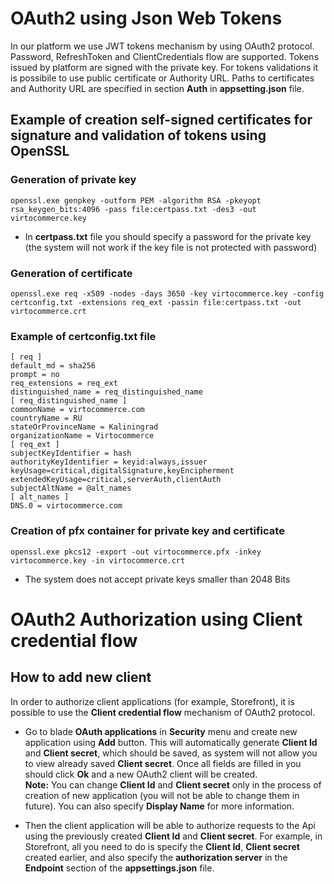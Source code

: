 # OAuth2 using Json Web Tokens

In our platform we use JWT tokens mechanism by using OAuth2 protocol. Password, RefreshToken and ClientCredentials flow are supported. Tokens issued by platform are signed with the private key. For tokens validations it is possibile to use public certificate or Authority URL. Paths to certificates and Authority URL are specified in section **Auth** in **appsetting.json** file. 

## Example of creation self-signed certificates for signature and validation of tokens using OpenSSL

### Generation of private key
`openssl.exe genpkey -outform PEM -algorithm RSA -pkeyopt rsa_keygen_bits:4096 -pass file:certpass.txt -des3 -out virtocommerce.key`
- In **certpass.txt** file you should specify a password for the private key (the system will not work if the key file is not protected with password)

### Generation of certificate
`openssl.exe req -x509 -nodes -days 3650 -key virtocommerce.key -config certconfig.txt -extensions req_ext -passin file:certpass.txt -out virtocommerce.crt`

### Example of certconfig.txt file
    [ req ]
    default_md = sha256
    prompt = no
    req_extensions = req_ext
    distinguished_name = req_distinguished_name
    [ req_distinguished_name ]
    commonName = virtocommerce.com
    countryName = RU
    stateOrProvinceName = Kaliningrad
    organizationName = Virtocommerce
    [ req_ext ]
    subjectKeyIdentifier = hash
    authorityKeyIdentifier = keyid:always,issuer
    keyUsage=critical,digitalSignature,keyEncipherment
    extendedKeyUsage=critical,serverAuth,clientAuth
    subjectAltName = @alt_names
    [ alt_names ]
    DNS.0 = virtocommerce.com
###  Creation of pfx container for private key and certificate
`openssl.exe pkcs12 -export -out virtocommerce.pfx -inkey virtocommerce.key -in virtocommerce.crt`
- The system does not accept private keys smaller than 2048 Bits

# OAuth2 Authorization using Client credential flow
## How to add new client
In order to authorize client applications (for example, Storefront), it is possible to use the **Client credential flow** mechanism of  OAuth2 protocol.
- Go to blade **OAuth applications** in **Security** menu and create new application using **Add** button. This will automatically generate **Client Id** and **Client secret**, which should be saved, as system will not allow you to view already saved **Client secret**. Once all fields are filled in you should click **Ok** and a new OAuth2 client will be created.<br>
**Note:** You can change **Client Id** and **Client secret** only in the process of creation of new application (you will not be able to change them in future). You can also specify **Display Name** for more information.

- Then the client application will be able to authorize requests to the Api using the previously created **Client Id** and **Client secret**.
For example, in Storefront, all you need to do is specify the **Client Id**, **Client secret** created earlier, and also specify the **authorization server** in the **Endpoint** section of the **appsettings.json** file.
